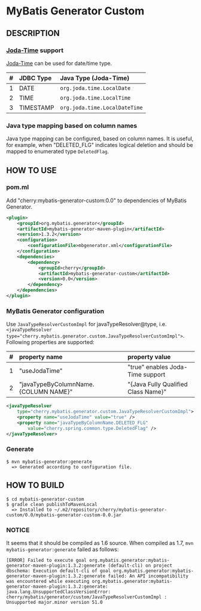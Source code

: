 MyBatis Generator Custom
========================

## DESCRIPTION
### [Joda-Time](http://www.joda.org/joda-time/, "Joda-Time") support

[Joda-Time](http://www.joda.org/joda-time/, "Joda-Time") can be used for date/time type.

| # | JDBC Type | Java Type (Joda-Time)
|--:|:----------|:-----------------------------
| 1 | DATE      | `org.joda.time.LocalDate`
| 2 | TIME      | `org.joda.time.LocalTime`
| 3 | TIMESTAMP | `org.joda.time.LocalDateTime`

### Java type mapping based on column names

Java type mapping can be configured, based on column names.  It is useful, for example, when "DELETED_FLG" indicates logical deletion and should be mapped to enumerated type `DeletedFlag`.


## HOW TO USE
### pom.ml

Add "cherry:mybatis-generator-custom:0.0" to dependencies of MyBatis Generator.

```XML:pom.xml
<plugin>
	<groupId>org.mybatis.generator</groupId>
	<artifactId>mybatis-generator-maven-plugin</artifactId>
	<version>1.3.2</version>
	<configuration>
		<configurationFile>mbgenerator.xml</configurationFile>
	</configuration>
	<dependencies>
		<dependency>
			<groupId>cherry</groupId>
			<artifactId>mybatis-generator-custom</artifactId>
			<version>0.0</version>
		</dependency>
	</dependencies>
</plugin>
```

### MyBatis Generator configuration

Use `JavaTypeResolverCustomImpl` for javaTypeResolver@type, i.e. `<javaTypeResolver type="cherry.mybatis.generator.custom.JavaTypeResolverCustomImpl">`.  Following properties are supported:

| # | property name                        | property value
|--:|:-------------------------------------|:-----------------------------------
| 1 | "useJodaTime"                        | "true" enables Joda-Time support
| 2 | "javaTypeByColumnName.{COLUMN NAME}" | "{Java Fully Qualified Class Name}"

```XML:mbgenerator.xml
<javaTypeResolver
	type="cherry.mybatis.generator.custom.JavaTypeResolverCustomImpl">
	<property name="useJodaTime" value="true" />
	<property name="javaTypeByColumnName.DELETED_FLG"
		value="cherry.spring.common.type.DeletedFlag" />
</javaTypeResolver>
```

### Generate

```bash:COMMAND
$ mvn mybatis-generator:generate
  => Generated according to configuration file.
```


## HOW TO BUILD

```bash:COMMAND
$ cd mybatis-generator-custom
$ gradle clean publishToMavenLocal
  => Installed to ~/.m2/repository/cherry/mybatis-generator-custom/0.0/mybatis-generator-custom-0.0.jar
```

### NOTICE
It seems that it should be compiled as 1.6 source.  When compiled as 1.7, `mvn mybatis-generator:generate` failed as follows:

```bash:COMMAND
[ERROR] Failed to execute goal org.mybatis.generator:mybatis-generator-maven-plugin:1.3.2:generate (default-cli) on project dbschema: Execution default-cli of goal org.mybatis.generator:mybatis-generator-maven-plugin:1.3.2:generate failed: An API incompatibility was encountered while executing org.mybatis.generator:mybatis-generator-maven-plugin:1.3.2:generate: java.lang.UnsupportedClassVersionError: cherry/mybatis/generator/custom/JavaTypeResolverCustomImpl : Unsupported major.minor version 51.0
```
